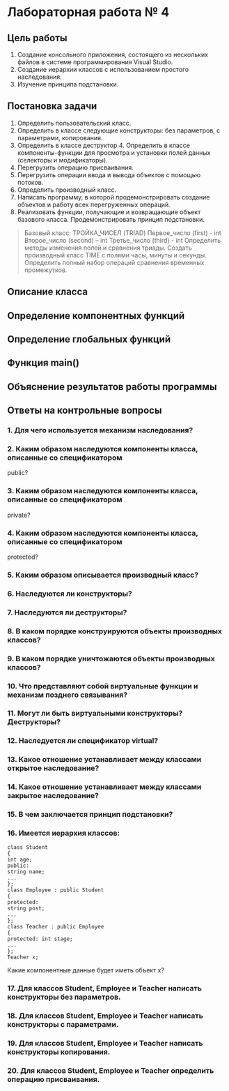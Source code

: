 # Лабораторная работа № 4

## Цель работы

1. Создание консольного приложения, состоящего из нескольких файлов в системе
программирования Visual Studio.
2. Создание иерархии классов с использованием простого наследования.
3. Изучение принципа подстановки.

## Постановка задачи

1. Определить пользовательский класс.
2. Определить в классе следующие конструкторы: без параметров, с параметрами,
копирования.
3. Определить в классе деструктор.4. Определить в классе компоненты-функции для просмотра и установки полей
данных (селекторы и модификаторы).
5. Перегрузить операцию присваивания.
6. Перегрузить операции ввода и вывода объектов с помощью потоков.
7. Определить производный класс.
8. Написать программу, в которой продемонстрировать создание объектов и работу
всех перегруженных операций.
9. Реализовать функции, получающие и возвращающие объект базового класса.
Продемонстрировать принцип подстановки.

>Базовый класс:
>    ТРОЙКА_ЧИСЕЛ (TRIAD)
>    Первое_число (first) - int
>    Второе_число (second) – int
>    Третье_число (third) - int
>Определить методы изменения полей и сравнения триады. Создать производный класс TIME с полями часы, минуты и секунды. Определить полный набор операций сравнения временных промежутков.

## Описание класса



## Определение компонентных функций

## Определение глобальных функций


## Функция main()


## Объяснение результатов работы программы


## Ответы на контрольные вопросы


### 1. Для чего используется механизм наследования?


### 2. Каким образом наследуются компоненты класса, описанные со спецификатором
public?

### 3. Каким образом наследуются компоненты класса, описанные со спецификатором
private?

### 4. Каким образом наследуются компоненты класса, описанные со спецификатором
protected?

### 5. Каким образом описывается производный класс?

### 6. Наследуются ли конструкторы?



### 7. Наследуются ли деструкторы?



### 8. В каком порядке конструируются объекты производных классов?



### 9. В каком порядке уничтожаются объекты производных классов?



### 10. Что представляют собой виртуальные функции и механизм позднего связывания?

### 11. Могут ли быть виртуальными конструкторы? Деструкторы?

### 12. Наследуется ли спецификатор virtual?

### 13. Какое отношение устанавливает между классами открытое наследование?

### 14. Какое отношение устанавливает между классами закрытое наследование?

### 15. В чем заключается принцип подстановки?

### 16. Имеется иерархия классов:

```
class Student
{
int age;
public:
string name;
...
};
class Employee : public Student
{
protected:
string post;
...
};
class Teacher : public Employee
{
protected: int stage;
...
};
Teacher x;
```
Какие компонентные данные будет иметь объект х?

### 17. Для классов Student, Employee и Teacher написать конструкторы без параметров.

### 18. Для классов Student, Employee и Teacher написать конструкторы с параметрами.

### 19. Для классов Student, Employee и Teacher написать конструкторы копирования.

### 20. Для классов Student, Employee и Teacher определить операцию присваивания.
